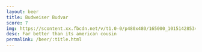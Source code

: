 ```yaml
---
layout: beer
title: Budweiser Budvar
score: 7
img: https://scontent.xx.fbcdn.net/v/t1.0-0/p480x480/165000_10151428534173745_615410288_n.jpg?oh=c0c91c62d4b4ef0ac7ad5fae5cb74457&oe=5838DA2F
desc: Far better than its american cousin
permalink: /beer/:title.html
---
```


